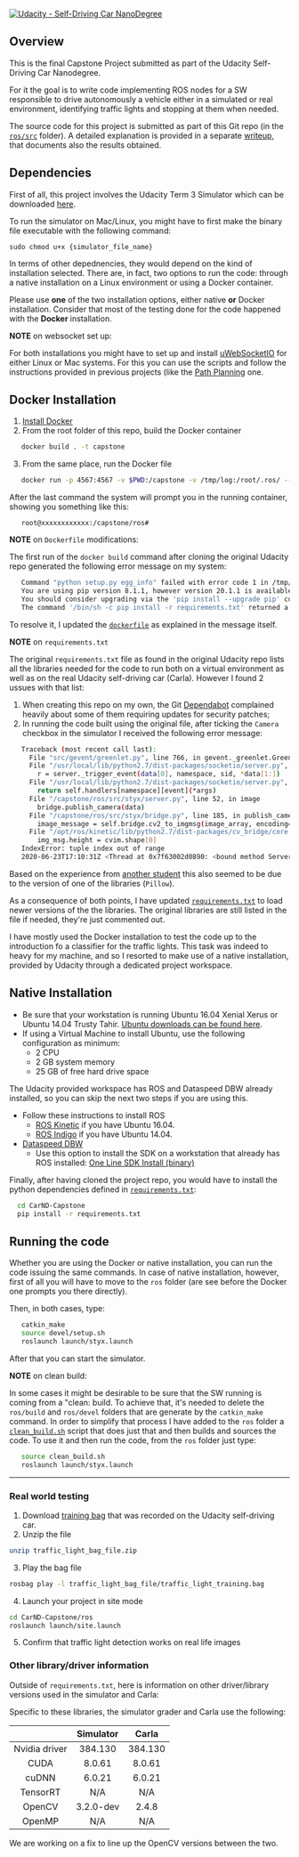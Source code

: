 [![Udacity - Self-Driving Car NanoDegree](https://s3.amazonaws.com/udacity-sdc/github/shield-carnd.svg)](http://www.udacity.com/drive)

Overview
---

This is the final Capstone Project submitted as part of the Udacity Self-Driving Car Nanodegree.

For it the goal is to write code implementing ROS nodes for a SW responsible to drive autonomously a vehicle either in a simulated or real environment, identifying traffic lights and stopping at them when needed.

The source code for this project is submitted as part of this Git repo (in the [`ros/src`](/ros/src) folder). A detailed explanation is provided in a separate [writeup](Capstone_writeup.md), that documents also the results obtained.  

Dependencies
---
First of all, this project involves the Udacity Term 3 Simulator which can be downloaded [here](https://github.com/udacity/CarND-Capstone/releases).

To run the simulator on Mac/Linux, you might have to first make the binary file executable with the following command:
```shell
sudo chmod u+x {simulator_file_name}
```

In terms of other depednencies, they would depend on the kind of installation selected. There are, in fact, two options to run the code: through a native installation on a Linux environment or using a Docker container.

Please use **one** of the two installation options, either native **or** Docker installation. Consider that most of the testing done for the code happened with the **Docker** installation.

**NOTE** on websocket set up: 

For both installations you might have to set up and install [uWebSocketIO](https://github.com/uWebSockets/uWebSockets) for either Linux or Mac systems. For this you can use the scripts and follow the instructions provided in previous projects (like the [Path Planning](https://github.com/russom/CarND-P7-Path-Planning) one. 

Docker Installation
---

1. [Install Docker](https://docs.docker.com/engine/installation/)
2. From the root folder of this repo, build the Docker container

```bash
   docker build . -t capstone
```

3. From the same place, run the Docker file

```bash
   docker run -p 4567:4567 -v $PWD:/capstone -v /tmp/log:/root/.ros/ --rm -it capstone
```

After the last command the system will prompt you in the running container, showing you something like this:

```
   root@xxxxxxxxxxxx:/capstone/ros#
```

**NOTE** on `Dockerfile` modifications:

The first run of the `docker build` command after cloning the original Udacity repo generated the following error message on my system:

```bash
   Command "python setup.py egg_info" failed with error code 1 in /tmp/pip-build-BTDEEY/markdown/
   You are using pip version 8.1.1, however version 20.1.1 is available.
   You should consider upgrading via the 'pip install --upgrade pip' command.
   The command '/bin/sh -c pip install -r requirements.txt' returned a non-zero code: 1
```

To resolve it, I updated the [`dockerfile`](./Dockerfile) as explained in the message itself.

**NOTE** on `requirements.txt`

The original `requirements.txt` file as found in the original Udacity repo lists all the libraries needed for the code to run both on a virtual environment as well as on the real Udacity self-driving car (Carla). However I found 2 ussues with that list:

1) When creating this repo on my own, the Git [Dependabot](https://dependabot.com/) complained heavily about some of them requiring updates for security patches;
1) In running the code built using the original file, after ticking the `Camera` checkbox in the simulator I received the following error message:

```bash
   Traceback (most recent call last):
     File "src/gevent/greenlet.py", line 766, in gevent._greenlet.Greenlet.run
     File "/usr/local/lib/python2.7/dist-packages/socketio/server.py", line 651, in _handle_event_internal
       r = server._trigger_event(data[0], namespace, sid, *data[1:])
     File "/usr/local/lib/python2.7/dist-packages/socketio/server.py", line 680, in _trigger_event 
       return self.handlers[namespace][event](*args)
     File "/capstone/ros/src/styx/server.py", line 52, in image 
       bridge.publish_camera(data)
     File "/capstone/ros/src/styx/bridge.py", line 185, in publish_camera
       image_message = self.bridge.cv2_to_imgmsg(image_array, encoding="rgb8")
     File "/opt/ros/kinetic/lib/python2.7/dist-packages/cv_bridge/core.py", line 248, in cv2_to_imgmsg 
       img_msg.height = cvim.shape[0]
   IndexError: tuple index out of range
   2020-06-23T17:10:31Z <Thread at 0x7f63002d0890: <bound method Server._handle_event_internal of <socketio.server.Server object at 0x7f63224e9f10>>(<socketio.server.Server object at 0x7f63224e9f10>, '1d195dbc19384fa6b14ac8c5e608525b', [u'image', {u'image': u'/9j/4AAQSkZJRgABAQAAAQABAA, '/', None)> failed with IndexError
```

Based on the experience from [another student](https://github.com/Horki/CarND-Capstone) this also seemed to be due to the version of one of the libraries (`Pillow`).

As a consequence of both points, I have updated [`requirements.txt`](./requirements.txt) to load newer versions of the the libraries. The original libraries are still listed in the file if needed, they're just commented out.

I have mostly used the Docker installation to test the code up to the introduction fo a classifier for the traffic lights. This task was indeed to heavy for my machine, and so I resorted to make use of a native installation, provided by Udacity through a dedicated project workspace. 

Native Installation
---

* Be sure that your workstation is running Ubuntu 16.04 Xenial Xerus or Ubuntu 14.04 Trusty Tahir. [Ubuntu downloads can be found here](https://www.ubuntu.com/download/desktop).
* If using a Virtual Machine to install Ubuntu, use the following configuration as minimum:
  * 2 CPU
  * 2 GB system memory
  * 25 GB of free hard drive space

The Udacity provided workspace has ROS and Dataspeed DBW already installed, so you can skip the next two steps if you are using this.

* Follow these instructions to install ROS
  * [ROS Kinetic](http://wiki.ros.org/kinetic/Installation/Ubuntu) if you have Ubuntu 16.04.
  * [ROS Indigo](http://wiki.ros.org/indigo/Installation/Ubuntu) if you have Ubuntu 14.04.
* [Dataspeed DBW](https://bitbucket.org/DataspeedInc/dbw_mkz_ros)
  * Use this option to install the SDK on a workstation that already has ROS installed: [One Line SDK Install (binary)](https://bitbucket.org/DataspeedInc/dbw_mkz_ros/src/81e63fcc335d7b64139d7482017d6a97b405e250/ROS_SETUP.md?fileviewer=file-view-default)
  
Finally, after having cloned the project repo, you would have to install the python dependencies defined in [`requirements.txt`](./requirements.txt):

```bash
  cd CarND-Capstone
  pip install -r requirements.txt
```



Running the code
---

Whether you are using the Docker or native installation, you can run the code issuing the same commands. In case of native installation, however, first of all you will have to move to the `ros` folder (are see before the Docker one prompts you there directly). 

Then, in both cases, type:

```bash
   catkin_make
   source devel/setup.sh
   roslaunch launch/styx.launch
```

After that you can start the simulator.

**NOTE** on clean build: 

In some cases it might be desirable to be sure that the SW running is coming from a "clean: build. To achieve that, it's needed to delete the `ros/build` and `ros/devel` folders that are generate by the `catkin_make` command. In order to simplify that process I have added to the `ros` folder a [`clean_build.sh`](./ros/clean_build.sh) script that does just that and then builds and sources the code. To use it and then run the code, from the `ros` folder just type:

```bash
   source clean_build.sh
   roslaunch launch/styx.launch
```

---



### Real world testing
1. Download [training bag](https://s3-us-west-1.amazonaws.com/udacity-selfdrivingcar/traffic_light_bag_file.zip) that was recorded on the Udacity self-driving car.
2. Unzip the file
```bash
unzip traffic_light_bag_file.zip
```
3. Play the bag file
```bash
rosbag play -l traffic_light_bag_file/traffic_light_training.bag
```
4. Launch your project in site mode
```bash
cd CarND-Capstone/ros
roslaunch launch/site.launch
```
5. Confirm that traffic light detection works on real life images

### Other library/driver information
Outside of `requirements.txt`, here is information on other driver/library versions used in the simulator and Carla:

Specific to these libraries, the simulator grader and Carla use the following:

|        | Simulator | Carla  |
| :-----------: |:-------------:| :-----:|
| Nvidia driver | 384.130 | 384.130 |
| CUDA | 8.0.61 | 8.0.61 |
| cuDNN | 6.0.21 | 6.0.21 |
| TensorRT | N/A | N/A |
| OpenCV | 3.2.0-dev | 2.4.8 |
| OpenMP | N/A | N/A |

We are working on a fix to line up the OpenCV versions between the two.

